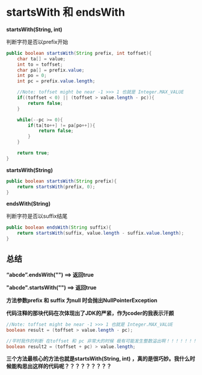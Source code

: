# startsWith 和 endsWith

**startsWith\(String, int\)**

判断字符是否以prefix开始

```java
public boolean startsWith(String prefix, int toffset){
    char ta[] = value;
    int to = toffset;
    char pa[] = prefix.value;
    int po = 0;
    int pc = prefix.value.length;

    //Note: toffset might be near -1 >>> 1 也就是 Integer.MAX_VALUE
    if((toffset < 0) || (toffset > value.length - pc)){
        return false;
    }

    while(--pc >= 0){
        if(ta[to++] != pa[po++]){
            return false;
        }
    }

    return true;
}
```

**startsWith\(String\)**

```java
public boolean startsWith(String prefix){
    return startsWith(prefix, 0);
}
```

**endsWith\(String\)**

判断字符是否以suffix结尾

```java
public boolean endsWith(String suffix){
    return startsWith(suffix, value.length - suffix.value.length);
}
```

## 总结

**“abcde”.endsWith\(""\) ==&gt; 返回true**

**"abcde".startsWith\(""\) ==&gt; 返回true**

**方法参数prefix 和 suffix 为null 时会抛出NullPointerException**

**代码注释的那块代码在次体现出了JDK的严紧，作为coder的我表示汗颜**

```java
//Note: toffset might be near -1 >>> 1 也就是 Integer.MAX_VALUE
boolean result = (toffset > value.length - pc);

//平时我作的判断 在toffset 和 pc 非常大的时候 极有可能发生整数溢出啊！！！！！！！！！
boolean result2 = (toffset + pc) > value.length;
```

**三个方法最核心的方法也就是startsWith\(String, int\) ，真的是很巧妙。我什么时候能构思出这样的代码呢？？？？？？？？？**



